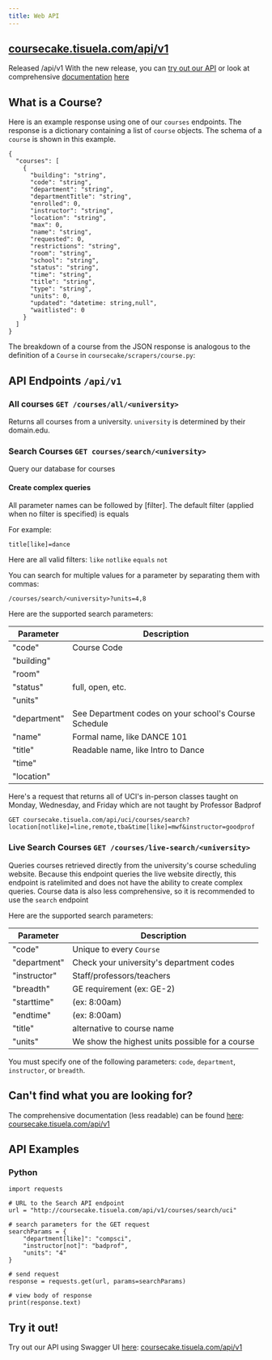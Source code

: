 ```yaml
---
title: Web API
---
```

## [coursecake.tisuela.com/api/v1](http://coursecake.tisuela.com/api/v1)
Released /api/v1
With the new release, you can [try out our API](http://coursecake.tisuela.com/api/v1) or look at comprehensive [documentation](http://coursecake.tisuela.com/api/v1) [here](http://coursecake.tisuela.com/api/v1)


## What is a Course?
Here is an example response using one of our `courses` endpoints. 
The response is a dictionary containing a list of `course` objects. The schema of a `course` is shown in this example.


```
{
  "courses": [
    {
      "building": "string",
      "code": "string",
      "department": "string",
      "departmentTitle": "string",
      "enrolled": 0,
      "instructor": "string",
      "location": "string",
      "max": 0,
      "name": "string",
      "requested": 0,
      "restrictions": "string",
      "room": "string",
      "school": "string",
      "status": "string",
      "time": "string",
      "title": "string",
      "type": "string",
      "units": 0,
      "updated": "datetime: string,null",
      "waitlisted": 0
    }
  ]
}
```

The breakdown of a course from the JSON response is analogous to the definition of a `Course` in `coursecake/scrapers/course.py`:

## API Endpoints `/api/v1`

### All courses `GET /courses/all/<university>`
Returns all courses from a university.
`university` is determined by their domain.edu.

### Search Courses `GET courses/search/<university>`
Query our database for courses


#### Create complex queries
All parameter names can be followed by [filter].
The default filter (applied when no filter is specified) is equals

For example:
```
title[like]=dance
```

Here are all valid filters:
`like`
`notlike`
`equals`
`not`

You can search for multiple values for a parameter by separating them with commas:
```
/courses/search/<university>?units=4,8
```

Here are the supported search parameters:

Parameter |  Description
--- | ---
"code" | Course Code
"building" |
"room" | 
"status" | full, open, etc.
"units" | 
"department" | See Department codes on your school's Course Schedule
"name" | Formal name, like DANCE 101
"title" | Readable name, like Intro to Dance
"time" | 
"location" | 


Here's a request that returns all of UCI's in-person classes taught on Monday, Wednesday, and Friday which are not taught by Professor Badprof
```
GET coursecake.tisuela.com/api/uci/courses/search?location[notlike]=line,remote,tba&time[like]=mwf&instructor=goodprof
```

### Live Search Courses `GET /courses/live-search/<university>`
Queries courses retrieved directly from the university's course scheduling website.
Because this endpoint queries the live website directly, this endpoint is ratelimited and does not have the ability to create complex queries. Course data is also less comprehensive, so it is recommended to use the `search` endpoint

Here are the supported search parameters:

Parameter | Description
--- | --- 
"code" | Unique to every `Course`
"department" | Check your university's department codes      
"instructor" | Staff/professors/teachers
"breadth" | GE requirement (ex: GE-2)
"starttime" | (ex: 8:00am)
"endtime" | (ex: 8:00am)
"title" | alternative to course name
"units" | We show the highest units possible for a course


You must specify one of the following parameters: `code`, `department`, `instructor`, or `breadth`.


## Can't find what you are looking for?
The comprehensive documentation (less readable) can be found [here](http://coursecake.tisuela.com/api/v1):
[coursecake.tisuela.com/api/v1](http://coursecake.tisuela.com/api/v1)


## API Examples

### Python
```
import requests

# URL to the Search API endpoint
url = "http://coursecake.tisuela.com/api/v1/courses/search/uci"    

# search parameters for the GET request
searchParams = {
    "department[like]": "compsci",
    "instructor[not]": "badprof",
    "units": "4"
}

# send request
response = requests.get(url, params=searchParams)

# view body of response
print(response.text)
```

## Try it out!
Try out our API using Swagger UI [here](http://coursecake.tisuela.com/api/v1):
[coursecake.tisuela.com/api/v1](http://coursecake.tisuela.com/api/v1)
